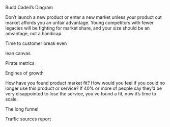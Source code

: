 
Budd Cadeil’s Diagram

Don’t launch a new product or enter a new market unless your product out market affords you an unfair advantage. Young competitors with fewer legacies will be fighting for market share, and your size should be an advantage, not a handicap.

Time to customer break even

lean canvas

Pirate metrics

Engines of growth

How have you found product market fit?
How would you feel if you could no longer use this product or service? If 40% or more of people say they’d be very disappointed to lose the service, you’ve found a fit, now it’s time to scale.

The long funnel 

Traffic sources report